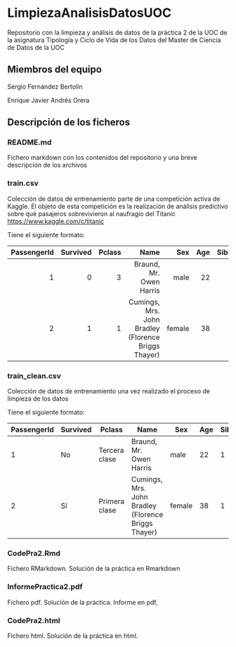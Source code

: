 # LimpiezaAnalisisDatosUOC
Repositorio con la limpieza y análisis de datos de la práctica 2 de la UOC de la asignatura Tipología y Ciclo de Vida de los Datos del Master de Ciencia de Datos de la UOC

## Miembros del equipo

Sergio Fernández Bertolín

Enrique Javier Andrés Orera


## Descripción de los ficheros


### README.md

Fichero markdown con los contenidos del repositorio y una breve descripción de los archivos


### train.csv

Colección de datos de entrenamiento parte de una competición activa de Kaggle. El objeto de esta competición es la realización de análisis predictivo sobre qué pasajeros sobrevivieron al naufragio del Titanic
https://www.kaggle.com/c/titanic


Tiene el siguiente formato:

| PassengerId | Survived | Pclass |         Name          | Sex | Age | SibSp | Parch | Ticket |  Fare | Cabin | Embarked |
|------------:|---------:|-------:|----------------------:|----:|----:|------:|------:|-------:|------:|------:|---------:|
| 1 | 0 | 3 | Braund, Mr. Owen Harris                             | male   | 22 | 1 | 0 | A/5 21171 | 7.25 | | S |
| 2 | 1 | 1 | Cumings, Mrs. John Bradley (Florence Briggs Thayer) | female | 38 | 1 | 0 | PC 17599  |71.2833|C85| C |



### train_clean.csv

Colección de datos de entrenamiento una vez realizado el proceso de limpieza de los datos

Tiene el siguiente formato:

|PassengerId|Survived|Pclass       |Name                                               |Sex   |Age|SibSp|Parch|Ticket   |Fare   |Cabin|Embarked   |AgeSegments|FamilyMembers|FarePerPassenger|FarePerPassengerSegments|SurvivedInt|
|-----------|--------|-------------|---------------------------------------------------|------|---|-----|-----|---------|-------|-----|-----------|-----------|-------------|----------------|------------------------|-----------|
|1          |No      |Tercera clase|Braund, Mr. Owen Harris                            |male  |22 |1    |0    |A/5 21171|7.25   |NA   |Southampton|20-29      |2            |3.625           |[0,64)                  |0          |
|2          |Sí      |Primera clase|Cumings, Mrs. John Bradley (Florence Briggs Thayer)|female|38 |1    |0    |PC 17599 |71.2833|C85  |Cherbourg  |30-39      |2            |35.64165        |[0,64)                  |1          |


### CodePra2.Rmd

Fichero RMarkdown. Solución de la práctica en Rmarkdown


### InformePractica2.pdf

Fichero pdf. Solución de la práctica. Informe en pdf,


### CodePra2.html
Fichero html. Solución de la práctica en html.
